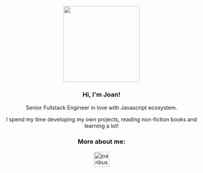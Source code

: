 <p align="center" width="300">
   <img src="https://avatars.githubusercontent.com/u/40794343?s=460&u=8b2714dd5889f20ee6dcbcd2d445c58eb6931dec&v=4" width="200" />
   <h3 align="center">Hi, I'm Joan!</h3>
</p>
<p align="center">Senior Fullstack Engineer in love with Javascript ecosystem.</p>
<p align="center">I spend my time developing my own projects, reading non-fiction books and learning a lot!</p>
<h3 align="center">More about me:</h3>
<p align="center">
  <a href="https://linkedin.com/in/joan-busquet" target="_blank" rel="noopener noreferrer">
    <img align="center" src="https://uxwing.com/wp-content/themes/uxwing/download/10-brands-and-social-media/linkedin-app.svg" alt="joanbusquet" height="40px" width="40px" />
  </a>
</p>
